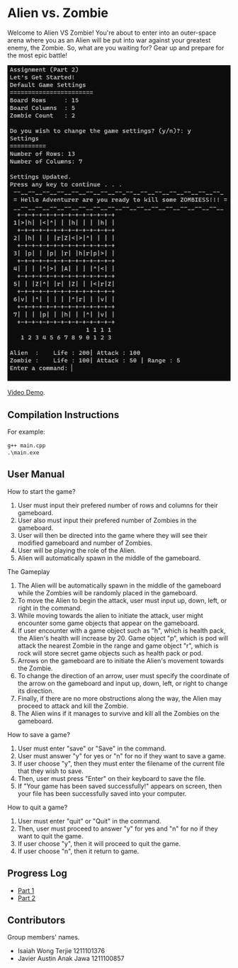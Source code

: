 # Alien vs. Zombie

Welcome to Alien VS Zombie! You're about to enter into an outer-space arena where you as an Alien will be put into war against your greatest enemy, the Zombie. So, what are you waiting for? Gear up and prepare for the most epic battle! 

![Alt text](https://github.com/Idksouls/TCP1101_Assignment/blob/main/alienvszombiegame.jpg)

[Video Demo](https://youtu.be/n54UazfzaRY).

## Compilation Instructions

For example:

```
g++ main.cpp 
.\main.exe
```

## User Manual

How to start the game?
1. User must input their prefered number of rows and columns for their gameboard.
2. User also must input their prefered number of Zombies in the gameboard.
3. User will then be directed into the game where they will see their modified gameboard and number of Zombies.
4. User will be playing the role of the Alien.
5. Alien will automatically spawn in the middle of the gameboard.

The Gameplay
1. The Alien will be automatically spawn in the middle of the gameboard while the Zombies will be randomly placed in the gameboard.
2. To move the Alien to begin the attack, user must input up, down, left, or right in the command.
3. While moving towards the alien to initiate the attack, user might encounter some game objects that appear on the gameboard.
4. If user encounter with a game object such as "h", which is health pack, the Alien's health will increase by 20. Game object "p", which is pod will attack the       nearest Zombie in the range and game object "r", which is rock will store secret game objects such as health pack or pod.
5. Arrows on the gameboard are to initiate the Alien's movement towards the Zombie.
6. To change the direction of an arrow, user must specify the coordinate of the arrow on the gameboard and input up, down, left, or right to change its direction.
7. Finally, if there are no more obstructions along the way, the Alien may proceed to attack and kill the Zombie.
8. The Alien wins if it manages to survive and kill all the Zombies on the gameboard.

How to save a game?
1. User must enter "save" or "Save" in the command.
2. User must answer "y" for yes or "n" for no if they want to save a game.
3. If user choose "y", then they must enter the filename of the current file that they wish to save.
4. Then, user must press "Enter" on their keyboard to save the file.
5. If "Your game has been saved successfully!" appears on screen, then your file has been successfully saved into your computer.

How to quit a game?
1. User must enter "quit" or "Quit" in the command.
2. Then, user must proceed to answer "y" for yes and "n" for no if they want to quit the game.
3. If user choose "y", then it will proceed to quit the game.
4. If user choose "n", then it return to game.

## Progress Log

- [Part 1](PART1.md)
- [Part 2](PART2.md)

## Contributors

Group members' names. 

- Isaiah Wong Terjie 1211101376
- Javier Austin Anak Jawa 1211100857



